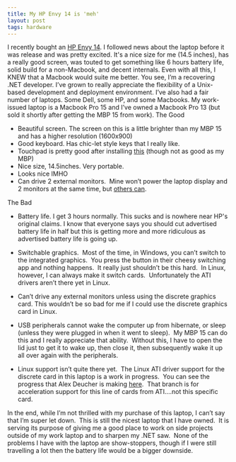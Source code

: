 ```yaml
---
title: My HP Envy 14 is 'meh'
layout: post
tags: hardware
---
```


I recently bought an [HP Envy 14][1]. I followed news about the laptop before
it was release and was pretty excited. It's a nice size for me (14.5 inches),
has a really good screen, was touted to get something like 6 hours battery
life, solid build for a non-Macbook, and decent internals. Even with all this,
I KNEW that a Macbook would suite me better. You see, I’m a recovering .NET
developer. I’ve grown to really appreciate the flexibility of a Unix-based
development and deployment environment. I’ve also had a fair number of
laptops. Some Dell, some HP, and some Macbooks. My work-issued laptop is a
Macbook Pro 15 and I’ve owned a Macbook Pro 13 (but sold it shortly after
getting the MBP 15 from work). The Good

  * Beautiful screen. The screen on this is a little brighter than my MBP 15 and has a higher resolution (1600x900)
  * Good keyboard. Has chic-let style keys that I really like.
  * Touchpad is pretty good after installing [this][2] (though not as good as my MBP)
  * Nice size, 14.5inches. Very portable.
  * Looks nice IMHO
  * Can drive 2 external monitors.  Mine won’t power the laptop display and 2 monitors at the same time, but [others can][3].

The Bad

  * Battery life. I get 3 hours normally. This sucks and is nowhere near
HP's original claims. I know that everyone says you should cut advertised
battery life in half but this is getting more and more ridiculous as
advertised battery life is going up.

  * Switchable graphics.  Most of the time, in Windows, you can’t switch to
the integrated graphics.  You press the button in their cheesy switching app
and nothing happens.  It really just shouldn’t be this hard.  In Linux,
however, I can always make it switch cards.  Unfortunately the ATI drivers
aren’t there yet in Linux.

  * Can’t drive any external monitors unless using the discrete graphics card.
This wouldn’t be so bad for me if I could use the discrete graphics card in
Linux.

  * USB peripherals cannot wake the computer up from hibernate, or sleep
(unless they were plugged in when it went to sleep).  My MBP 15 can do this
and I really appreciate that ability.  Without this, I have to open the lid
just to get it to wake up, then close it, then subsequently wake it up all
over again with the peripherals.

  * Linux support isn’t quite there yet.  The Linux ATI driver support for the
discrete card in this laptop is a work in progress.  You can see the progress
that Alex Deucher is making [here][4].  That branch is for acceleration
support for this line of cards from ATI….not this specific card.

In the end, while I’m not thrilled with my purchase of this laptop, I can’t
say that I’m super let down.  This is still the nicest laptop that I have
owned.  It is serving its purpose of giving me a good place to work on side
projects outside of my work laptop and to sharpen my .NET saw.  None of the
problems I have with the laptop are show-stoppers, though if I were still
travelling a lot then the battery life would be a bigger downside.

   [1]: http://www.shopping.hp.com/webapp/series/category/notebooks/ENVY14_series/3/computer_store
   [2]: http://code.google.com/p/envy14-trackpad-app/
   [3]: http://forum.notebookreview.com/6421176-post2308.html
   [4]: http://cgit.freedesktop.org/xorg/driver/xf86-video-ati/log/?h=evergreen_accel
